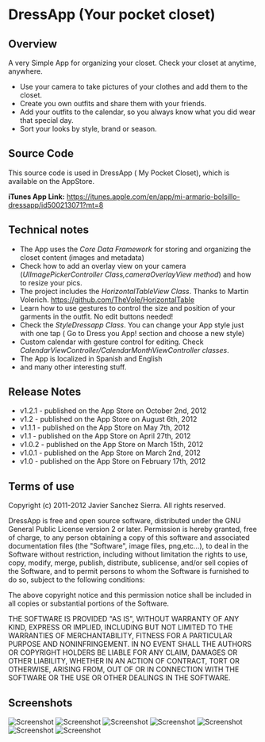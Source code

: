 DressApp (Your pocket closet)
=============================


## Overview

A very Simple App for organizing your closet. Check your closet at anytime, anywhere.

* Use your camera to take pictures of your clothes and add them to the closet.
* Create you own outfits and share them with your friends.
* Add your outfits to the calendar, so you always know what you did wear that special day.
* Sort your looks by style, brand or season.

## Source Code

This source code is used in DressApp ( My Pocket Closet), which is available on the AppStore.

**iTunes App Link:**   https://itunes.apple.com/en/app/mi-armario-bolsillo-dressapp/id500213071?mt=8

## Technical notes

* The App uses the *Core Data Framework* for storing and organizing the closet content (images and metadata)
* Check how to add an overlay view on your camera  (*UIImagePickerController Class,cameraOverlayView method*) and how to resize your pics. 
* The project includes the *HorizontalTableView Class*.  Thanks to Martin Volerich.   https://github.com/TheVole/HorizontalTable
* Learn how to use gestures to control the size and position of your garments in the outfit. No edit buttons needed!
* Check the *StyleDressapp Class*. You can change your App style just with one tap ( Go to  Dress you App!  section and choose a new style)
* Custom calendar with gesture control for editing. Check *CalendarViewController/CalendarMonthViewController classes*. 
* The App is localized in Spanish and English
* and many other interesting stuff.


## Release Notes

* v1.2.1 - published on the App Store  on October 2nd, 2012
* v1.2 - published on the App Store  on August 6th, 2012
* v1.1.1 - published on the App Store  on May 7th, 2012
* v1.1 - published on the App Store  on April 27th, 2012
* v1.0.2 - published on the App Store  on March 15th, 2012
* v1.0.1 - published on the App Store  on March 2nd, 2012
* v1.0 - published on the App Store  on February 17th, 2012


## Terms of use

Copyright (c) 2011-2012 Javier Sanchez Sierra. All rights reserved.

DressApp is free and open source software, distributed under the GNU General Public License version 2 or later. 
Permission is hereby granted, free of charge, to any person obtaining a copy of this software and associated
documentation files (the "Software", image files, png,etc...), to deal in the Software without restriction, including without
limitation the rights to use, copy, modify, merge, publish, distribute, sublicense, and/or sell copies of
the Software, and to permit persons to whom the Software is furnished to do so, subject to the following
conditions:

The above copyright notice and this permission notice shall be included in all copies or substantial
portions of the Software.

THE SOFTWARE IS PROVIDED "AS IS", WITHOUT WARRANTY OF ANY KIND, EXPRESS OR IMPLIED, INCLUDING BUT NOT
LIMITED TO THE WARRANTIES OF MERCHANTABILITY, FITNESS FOR A PARTICULAR PURPOSE AND NONINFRINGEMENT. IN NO
EVENT SHALL THE AUTHORS OR COPYRIGHT HOLDERS BE LIABLE FOR ANY CLAIM, DAMAGES OR OTHER LIABILITY, WHETHER IN
AN ACTION OF CONTRACT, TORT OR OTHERWISE, ARISING FROM, OUT OF OR IN CONNECTION WITH THE SOFTWARE OR THE USE
OR OTHER DEALINGS IN THE SOFTWARE.


## Screenshots

![Screenshot](https://raw.github.com/jsanchezsierra/DressApp/master/screenshots/screenshot1.jpg)
![Screenshot](https://raw.github.com/jsanchezsierra/DressApp/master/screenshots/screenshot2.jpg)
![Screenshot](https://raw.github.com/jsanchezsierra/DressApp/master/screenshots/screenshot3.jpg)
![Screenshot](https://raw.github.com/jsanchezsierra/DressApp/master/screenshots/screenshot4.jpg)
![Screenshot](https://raw.github.com/jsanchezsierra/DressApp/master/screenshots/screenshot5.jpg)
![Screenshot](https://raw.github.com/jsanchezsierra/DressApp/master/screenshots/screenshot6.jpg)
![Screenshot](https://raw.github.com/jsanchezsierra/DressApp/master/screenshots/screenshot7.jpg)

